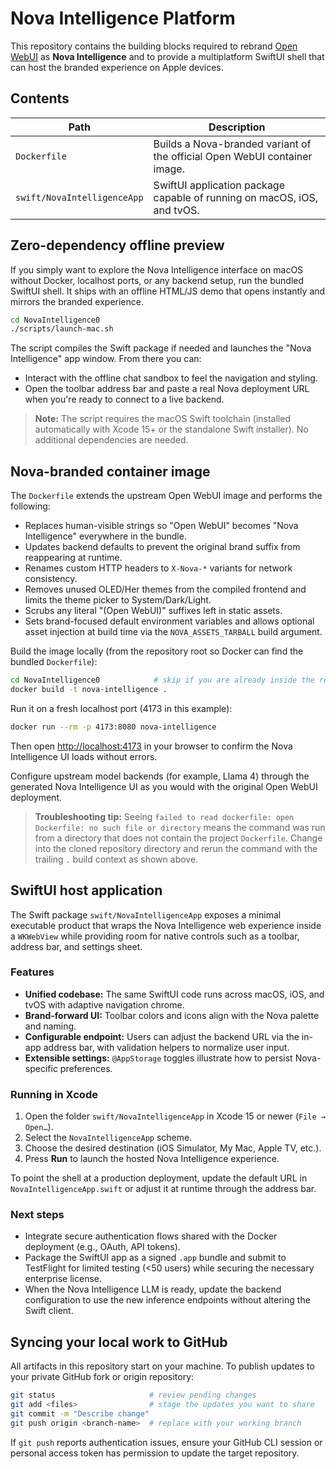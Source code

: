 # Nova Intelligence Platform

This repository contains the building blocks required to rebrand [Open WebUI](https://github.com/open-webui/open-webui) as **Nova Intelligence** and to provide a multiplatform SwiftUI shell that can host the branded experience on Apple devices.

## Contents

| Path | Description |
| --- | --- |
| `Dockerfile` | Builds a Nova-branded variant of the official Open WebUI container image. |
| `swift/NovaIntelligenceApp` | SwiftUI application package capable of running on macOS, iOS, and tvOS. |

## Zero-dependency offline preview

If you simply want to explore the Nova Intelligence interface on macOS without Docker, localhost ports, or any backend setup, run the bundled SwiftUI shell. It ships with an offline HTML/JS demo that opens instantly and mirrors the branded experience.

```bash
cd NovaIntelligence0
./scripts/launch-mac.sh
```

The script compiles the Swift package if needed and launches the "Nova Intelligence" app window. From there you can:

* Interact with the offline chat sandbox to feel the navigation and styling.
* Open the toolbar address bar and paste a real Nova deployment URL when you're ready to connect to a live backend.

> **Note:** The script requires the macOS Swift toolchain (installed automatically with Xcode 15+ or the standalone Swift installer). No additional dependencies are needed.

## Nova-branded container image

The `Dockerfile` extends the upstream Open WebUI image and performs the following:

* Replaces human-visible strings so "Open WebUI" becomes "Nova Intelligence" everywhere in the bundle.
* Updates backend defaults to prevent the original brand suffix from reappearing at runtime.
* Renames custom HTTP headers to `X-Nova-*` variants for network consistency.
* Removes unused OLED/Her themes from the compiled frontend and limits the theme picker to System/Dark/Light.
* Scrubs any literal "(Open WebUI)" suffixes left in static assets.
* Sets brand-focused default environment variables and allows optional asset injection at build time via the `NOVA_ASSETS_TARBALL` build argument.

Build the image locally (from the repository root so Docker can find the bundled `Dockerfile`):

```bash
cd NovaIntelligence0            # skip if you are already inside the repo folder
docker build -t nova-intelligence .
```

Run it on a fresh localhost port (4173 in this example):

```bash
docker run --rm -p 4173:8080 nova-intelligence
```

Then open <http://localhost:4173> in your browser to confirm the Nova Intelligence UI loads without errors.

Configure upstream model backends (for example, Llama 4) through the generated Nova Intelligence UI as you would with the original Open WebUI deployment.

> **Troubleshooting tip:** Seeing `failed to read dockerfile: open Dockerfile: no such file or directory` means the command was run from a directory that does not contain the project `Dockerfile`. Change into the cloned repository directory and rerun the command with the trailing `.` build context as shown above.

## SwiftUI host application

The Swift package `swift/NovaIntelligenceApp` exposes a minimal executable product that wraps the Nova Intelligence web experience inside a `WKWebView` while providing room for native controls such as a toolbar, address bar, and settings sheet.

### Features

* **Unified codebase:** The same SwiftUI code runs across macOS, iOS, and tvOS with adaptive navigation chrome.
* **Brand-forward UI:** Toolbar colors and icons align with the Nova palette and naming.
* **Configurable endpoint:** Users can adjust the backend URL via the in-app address bar, with validation helpers to normalize user input.
* **Extensible settings:** `@AppStorage` toggles illustrate how to persist Nova-specific preferences.

### Running in Xcode

1. Open the folder `swift/NovaIntelligenceApp` in Xcode 15 or newer (`File → Open…`).
2. Select the `NovaIntelligenceApp` scheme.
3. Choose the desired destination (iOS Simulator, My Mac, Apple TV, etc.).
4. Press **Run** to launch the hosted Nova Intelligence experience.

To point the shell at a production deployment, update the default URL in `NovaIntelligenceApp.swift` or adjust it at runtime through the address bar.

### Next steps

* Integrate secure authentication flows shared with the Docker deployment (e.g., OAuth, API tokens).
* Package the SwiftUI app as a signed `.app` bundle and submit to TestFlight for limited testing (<50 users) while securing the necessary enterprise license.
* When the Nova Intelligence LLM is ready, update the backend configuration to use the new inference endpoints without altering the Swift client.

## Syncing your local work to GitHub

All artifacts in this repository start on your machine. To publish updates to your private GitHub fork or origin repository:

```bash
git status                     # review pending changes
git add <files>                # stage the updates you want to share
git commit -m "Describe change"
git push origin <branch-name>  # replace with your working branch
```

If `git push` reports authentication issues, ensure your GitHub CLI session or personal access token has permission to update the target repository.
